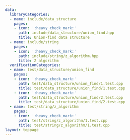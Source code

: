 ```yaml
---
data:
  libraryCategories:
  - name: include/data_structure
    pages:
    - icon: ':heavy_check_mark:'
      path: include/data_structure/union_find.hpp
      title: Union-find data structure
  - name: include/string
    pages:
    - icon: ':heavy_check_mark:'
      path: include/string/z_algorithm.hpp
      title: Z algorithm
  verificationCategories:
  - name: test/data_structure/union_find
    pages:
    - icon: ':heavy_check_mark:'
      path: test/data_structure/union_find/1.test.cpp
      title: test/data_structure/union_find/1.test.cpp
    - icon: ':heavy_check_mark:'
      path: test/data_structure/union_find/2.test.cpp
      title: test/data_structure/union_find/2.test.cpp
  - name: test/string/z_algorithm
    pages:
    - icon: ':heavy_check_mark:'
      path: test/string/z_algorithm/1.test.cpp
      title: test/string/z_algorithm/1.test.cpp
layout: toppage
---
```

